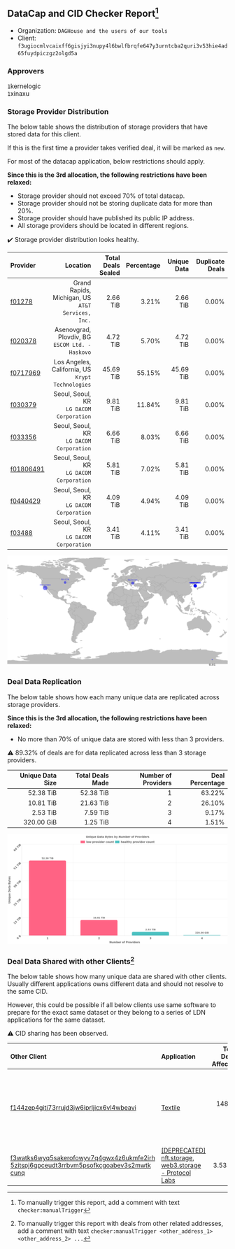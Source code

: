 ## DataCap and CID Checker Report[^1]
 - Organization: `DAGHouse and the users of our tools`
 - Client: `f3ugiocmlvcaixff6gisjyi3nupy4l6bwlfbrqfe647y3urntcba2quri3v53hie4ad65fuydpiczgz2olgd5a`
### Approvers
`1`kernelogic<br/>`1`xinaxu

### Storage Provider Distribution
The below table shows the distribution of storage providers that have stored data for this client.

If this is the first time a provider takes verified deal, it will be marked as `new`.

For most of the datacap application, below restrictions should apply.

**Since this is the 3rd allocation, the following restrictions have been relaxed:**
 - Storage provider should not exceed 70% of total datacap.
 - Storage provider should not be storing duplicate data for more than 20%.
 - Storage provider should have published its public IP address.
 - All storage providers should be located in different regions.

✔️ Storage provider distribution looks healthy.

| Provider                                              |                                             Location | Total Deals Sealed | Percentage | Unique Data | Duplicate Deals |
| :---------------------------------------------------- | ---------------------------------------------------: | -----------------: | ---------: | ----------: | --------------: |
| [f01278](https://filfox.info/en/address/f01278)       | Grand Rapids, Michigan, US<br/>`AT&T Services, Inc.` |           2.66 TiB |      3.21% |    2.66 TiB |           0.00% |
| [f020378](https://filfox.info/en/address/f020378)     |   Asenovgrad, Plovdiv, BG<br/>`ESCOM Ltd. - Haskovo` |           4.72 TiB |      5.70% |    4.72 TiB |           0.00% |
| [f0717969](https://filfox.info/en/address/f0717969)   | Los Angeles, California, US<br/>`Krypt Technologies` |          45.69 TiB |     55.15% |   45.69 TiB |           0.00% |
| [f030379](https://filfox.info/en/address/f030379)     |          Seoul, Seoul, KR<br/>`LG DACOM Corporation` |           9.81 TiB |     11.84% |    9.81 TiB |           0.00% |
| [f033356](https://filfox.info/en/address/f033356)     |          Seoul, Seoul, KR<br/>`LG DACOM Corporation` |           6.66 TiB |      8.03% |    6.66 TiB |           0.00% |
| [f01806491](https://filfox.info/en/address/f01806491) |          Seoul, Seoul, KR<br/>`LG DACOM Corporation` |           5.81 TiB |      7.02% |    5.81 TiB |           0.00% |
| [f0440429](https://filfox.info/en/address/f0440429)   |          Seoul, Seoul, KR<br/>`LG DACOM Corporation` |           4.09 TiB |      4.94% |    4.09 TiB |           0.00% |
| [f03488](https://filfox.info/en/address/f03488)       |          Seoul, Seoul, KR<br/>`LG DACOM Corporation` |           3.41 TiB |      4.11% |    3.41 TiB |           0.00% |

<img src="https://raw.githubusercontent.com/data-preservation-programs/filplus-checker-assets/main/filecoin-project/filecoin-plus-large-datasets/issues/1838/1680230421148.png"/>

### Deal Data Replication
The below table shows how each many unique data are replicated across storage providers.


**Since this is the 3rd allocation, the following restrictions have been relaxed:**
- No more than 70% of unique data are stored with less than 3 providers.

⚠️ 89.32% of deals are for data replicated across less than 3 storage providers.

| Unique Data Size | Total Deals Made | Number of Providers | Deal Percentage |
| ---------------: | ---------------: | ------------------: | --------------: |
|        52.38 TiB |        52.38 TiB |                   1 |          63.22% |
|        10.81 TiB |        21.63 TiB |                   2 |          26.10% |
|         2.53 TiB |         7.59 TiB |                   3 |           9.17% |
|       320.00 GiB |         1.25 TiB |                   4 |           1.51% |

<img src="https://raw.githubusercontent.com/data-preservation-programs/filplus-checker-assets/main/filecoin-project/filecoin-plus-large-datasets/issues/1838/1680230424435.png"/>

### Deal Data Shared with other Clients[^3]
The below table shows how many unique data are shared with other clients.
Usually different applications owns different data and should not resolve to the same CID.

However, this could be possible if all below clients use same software to prepare for the exact same dataset or they belong to a series of LDN applications for the same dataset.

⚠️ CID sharing has been observed.

| Other Client                                                                                                                                                                                                              | Application                                                                                                                               | Total Deals Affected | Unique CIDs | Approvers                                                                                                                                                             |
| :------------------------------------------------------------------------------------------------------------------------------------------------------------------------------------------------------------------------ | :---------------------------------------------------------------------------------------------------------------------------------------- | -------------------: | ----------: | :-------------------------------------------------------------------------------------------------------------------------------------------------------------------- |
| [f144zep4gitj73rrujd3jw6iprljicx6vl4wbeavi](https://filfox.info/en/address/f144zep4gitj73rrujd3jw6iprljicx6vl4wbeavi)                                                                                                     | [Textile](https://github.com/filecoin-project/filecoin-plus-large-datasets/issues/61)                                                     |           148.03 TiB |       2,227 | `1`Alex11801<br/>`5`cryptowhizzard<br/>`1`dannyob<br/>`2`flyworker<br/>`1`IreneYoung<br/>`1`liyunzhi-666<br/>`1`MegTei<br/>`4`Reiers<br/>`2`s0nik42<br/>`1`XnMatrixSV |
| [f3watks6wyq5sakerofowyv7q4gwx4z6ukmfe2irh<br/>5zitspj6gpceudt3rrbvm5psofkcgoabev3s2mwtk<br/>cunq](https://filfox.info/en/address/f3watks6wyq5sakerofowyv7q4gwx4z6ukmfe2irh5zitspj6gpceudt3rrbvm5psofkcgoabev3s2mwtkcunq) | [\[DEPRECATED\] nft\.storage, web3\.storage \- Protocol Labs](https://github.com/filecoin-project/filecoin-plus-large-datasets/issues/12) |             3.53 TiB |          98 | `1`cryptowhizzard<br/>`1`neogeweb3<br/>`1`Reiers<br/>`1`s0nik42                                                                                                       |

[^1]: To manually trigger this report, add a comment with text `checker:manualTrigger`

[^2]: Deals from those addresses are combined into this report as they are specified with `checker:manualTrigger`

[^3]: To manually trigger this report with deals from other related addresses, add a comment with text `checker:manualTrigger <other_address_1> <other_address_2> ...`
